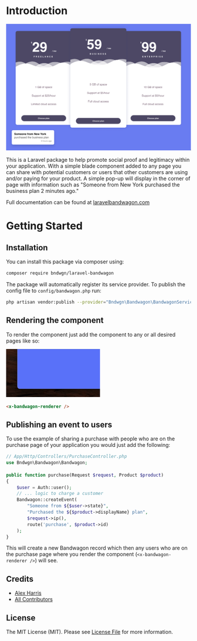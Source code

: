 # Introduction

![preview](./docs/src/.vuepress/public/preview.png)

This is a Laravel package to help promote social proof and legitimacy within your application. With a simple blade component added to any page you can share with potential customers or users that other customers are using and/or paying for your product. A simple pop-up will display in the corner of page with information such as "Someone from New York purchased the business plan 2 minutes ago."

Full documentation can be found at [laravelbandwagon.com](https://www.laravelbandwagon.com)

# Getting Started

## Installation

You can install this package via composer using: 

```sh
composer require bndwgn/laravel-bandwagon
```

The package will automatically register its service provider.
To publish the config file to `config/bandwagon.php` run:

```sh
php artisan vendor:publish --provider="Bndwgn\Bandwagon\BandwagonServiceProvider"
```

## Rendering the component

To render the component just add the component to any or all desired pages like so:

![thumb](./docs/src/.vuepress/public/bandwagon-thumb.gif)

```html
<x-bandwagon-renderer />
```
## Publishing an event to users

To use the example of sharing a purchase with people who are on the purchase page of your application you would just add the following:
```php
// App/Http/Controllers/PurchaseController.php 
use Bndwgn\Bandwagon\Bandwagon;

public function purchase(Request $request, Product $product)
{
    $user = Auth::user(); 
    // ... logic to charge a customer
    Bandwagon::createEvent(
        "Someone from ${$user->state}",
        "Purchased the ${$product->displayName} plan",
        $request->ip(),
        route('purchase', $product->id)
    ); 
}
 ```
This will create a new Bandwagon record which then any users who are on the purchase page where you render the component (`<x-bandwagon-renderer />`) will see.

## Credits

- [Alex Harris](https://github.com/chasenyc)
- [All Contributors](../../contributors)

## License

The MIT License (MIT). Please see [License File](LICENSE.md) for more information.
